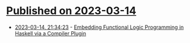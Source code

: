 # [Published on 2023-03-14](index.md)

* [2023-03-14, 21:34:23](https://lobste.rs/s/eyutzb/embedding_functional_logic_programming) - [Embedding Functional Logic Programming in Haskell via a Compiler Plugin](https://www.youtube.com/watch?v=UlBcgY9RwPc)
